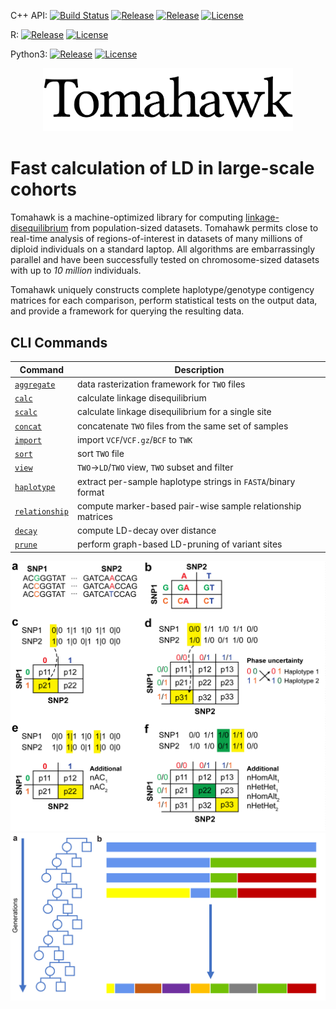 C++ API:
[![Build Status](https://travis-ci.org/mklarqvist/tomahawk.svg?branch=master)](https://travis-ci.org/mklarqvist/tomahawk)
[![Release](https://img.shields.io/badge/Release-beta_0.7.0-blue.svg?logo=c%2B%2B&logoColor=white)](https://github.com/mklarqvist/tomahawk/releases)
[![Release](https://img.shields.io/badge/Release-beta_0.1.0-blue.svg?logo=docker&logoColor=white)](https://github.com/mklarqvist/tomahawk/releases)
[![License](https://img.shields.io/badge/License-MIT-blue.svg)](LICENSE)

R:
[![Release](https://img.shields.io/badge/Release-beta_0.1.0-blue.svg?logo=R&logoColor=white)](https://github.com/mklarqvist/tomahawk/releases)
[![License](https://img.shields.io/badge/License-MIT-blue.svg)](LICENSE)

Python3:
[![Release](https://img.shields.io/badge/Release-alpha_0.1.0-blue.svg?logo=Python&logoColor=white)](https://github.com/mklarqvist/tomahawk/releases)
[![License](https://img.shields.io/badge/License-MIT-blue.svg)](LICENSE)

<div align="center">
<img src="images/tomahawk.png" style="max-width:400px;">
</div>

# Fast calculation of LD in large-scale cohorts
Tomahawk is a machine-optimized library for computing
[linkage-disequilibrium](https://en.wikipedia.org/wiki/Linkage_disequilibrium)
from population-sized datasets. Tomahawk permits close to real-time analysis of
regions-of-interest in datasets of many millions of diploid individuals on a
standard laptop. All algorithms are embarrassingly parallel and have been
successfully tested on chromosome-sized datasets with up to _10 million_
individuals.

Tomahawk uniquely constructs complete haplotype/genotype contigency matrices for
each comparison, perform statistical tests on the output data, and provide a
framework for querying the resulting data.

## CLI Commands

| Command        | Description                                                 |
|----------------|-------------------------------------------------------------|
| [`aggregate`](cli/cli-aggregate)    | data rasterization framework for `TWO` files                |
| [`calc`](cli/cli-calc)         | calculate linkage disequilibrium                            |
| [`scalc`](cli/cli-scalc)         | calculate linkage disequilibrium for a single site                          |
| [`concat`](cli/cli-concat)       | concatenate `TWO` files from the same set of samples        |
| [`import`](cli/cli-import)      | import `VCF`/`VCF.gz`/`BCF` to `TWK`                        |
| [`sort`](cli/cli-sort)         | sort `TWO` file                                             |
| [`view`](cli/cli-view)         | `TWO`-&gt;`LD`/`TWO` view, `TWO` subset and filter          |
| [`haplotype`](cli/cli-haplotype)    | extract per-sample haplotype strings in `FASTA`/binary format |
| [`relationship`](cli/cli-relationship) | compute marker-based pair-wise sample relationship matrices |
| [`decay`](cli/cli-decay)        | compute LD-decay over distance                              |
| [`prune`](cli/cli-prune)        | perform graph-based LD-pruning of variant sites             |

<div align="center">
<img src="images/tomahawk_overview_problem.jpg">
</div>

<div align="center">
<img src="images/ld_overview.jpg">
</div>